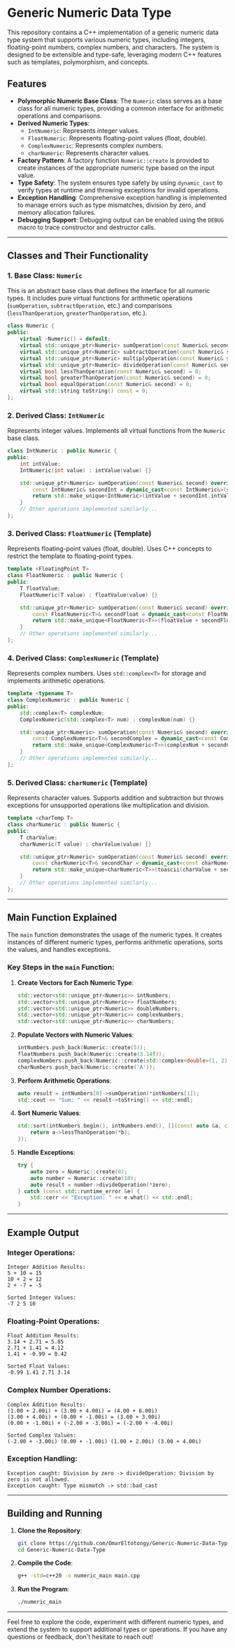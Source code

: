 # Generic Numeric Data Type

This repository contains a C++ implementation of a generic numeric data type system that supports various numeric types, including integers, floating-point numbers, complex numbers, and characters. The system is designed to be extensible and type-safe, leveraging modern C++ features such as templates, polymorphism, and concepts.

## Features

- **Polymorphic Numeric Base Class**: The `Numeric` class serves as a base class for all numeric types, providing a common interface for arithmetic operations and comparisons.
- **Derived Numeric Types**:
  - `IntNumeric`: Represents integer values.
  - `FloatNumeric`: Represents floating-point values (float, double).
  - `ComplexNumeric`: Represents complex numbers.
  - `charNumeric`: Represents character values.
- **Factory Pattern**: A factory function `Numeric::create` is provided to create instances of the appropriate numeric type based on the input value.
- **Type Safety**: The system ensures type safety by using `dynamic_cast` to verify types at runtime and throwing exceptions for invalid operations.
- **Exception Handling**: Comprehensive exception handling is implemented to manage errors such as type mismatches, division by zero, and memory allocation failures.
- **Debugging Support**: Debugging output can be enabled using the `DEBUG` macro to trace constructor and destructor calls.

---

## Classes and Their Functionality

### 1. **Base Class: `Numeric`**
This is an abstract base class that defines the interface for all numeric types. It includes pure virtual functions for arithmetic operations (`sumOperation`, `subtractOperation`, etc.) and comparisons (`lessThanOperation`, `greaterThanOperation`, etc.).

```cpp
class Numeric {
public:
    virtual ~Numeric() = default;
    virtual std::unique_ptr<Numeric> sumOperation(const Numeric& second) = 0;
    virtual std::unique_ptr<Numeric> subtractOperation(const Numeric& second) = 0;
    virtual std::unique_ptr<Numeric> multiplyOperation(const Numeric& second) = 0;
    virtual std::unique_ptr<Numeric> divideOperation(const Numeric& second) = 0;
    virtual bool lessThanOperation(const Numeric& second) = 0;
    virtual bool greaterThanOperation(const Numeric& second) = 0;
    virtual bool equalOperation(const Numeric& second) = 0;
    virtual std::string toString() const = 0;
};
```

### 2. **Derived Class: `IntNumeric`**
Represents integer values. Implements all virtual functions from the `Numeric` base class.

```cpp
class IntNumeric : public Numeric {
public:
    int intValue;
    IntNumeric(int value) : intValue(value) {}

    std::unique_ptr<Numeric> sumOperation(const Numeric& second) override {
        const IntNumeric& secondInt = dynamic_cast<const IntNumeric&>(second);
        return std::make_unique<IntNumeric>(intValue + secondInt.intValue);
    }
    // Other operations implemented similarly...
};
```

### 3. **Derived Class: `FloatNumeric` (Template)**
Represents floating-point values (float, double). Uses C++ concepts to restrict the template to floating-point types.

```cpp
template <FloatingPoint T>
class FloatNumeric : public Numeric {
public:
    T floatValue;
    FloatNumeric(T value) : floatValue(value) {}

    std::unique_ptr<Numeric> sumOperation(const Numeric& second) override {
        const FloatNumeric<T>& secondFloat = dynamic_cast<const FloatNumeric<T>&>(second);
        return std::make_unique<FloatNumeric<T>>(floatValue + secondFloat.floatValue);
    }
    // Other operations implemented similarly...
};
```

### 4. **Derived Class: `ComplexNumeric` (Template)**
Represents complex numbers. Uses `std::complex<T>` for storage and implements arithmetic operations.

```cpp
template <typename T>
class ComplexNumeric : public Numeric {
public:
    std::complex<T> complexNum;
    ComplexNumeric(std::complex<T> num) : complexNum(num) {}

    std::unique_ptr<Numeric> sumOperation(const Numeric& second) override {
        const ComplexNumeric<T>& secondComplex = dynamic_cast<const ComplexNumeric<T>&>(second);
        return std::make_unique<ComplexNumeric<T>>(complexNum + secondComplex.complexNum);
    }
    // Other operations implemented similarly...
};
```

### 5. **Derived Class: `charNumeric` (Template)**
Represents character values. Supports addition and subtraction but throws exceptions for unsupported operations like multiplication and division.

```cpp
template <charTemp T>
class charNumeric : public Numeric {
public:
    T charValue;
    charNumeric(T value) : charValue(value) {}

    std::unique_ptr<Numeric> sumOperation(const Numeric& second) override {
        const charNumeric<T>& secondChar = dynamic_cast<const charNumeric<T>&>(second);
        return std::make_unique<charNumeric<T>>(toascii(charValue + secondChar.charValue));
    }
    // Other operations implemented similarly...
};
```

---

## Main Function Explained

The `main` function demonstrates the usage of the numeric types. It creates instances of different numeric types, performs arithmetic operations, sorts the values, and handles exceptions.

### Key Steps in the `main` Function:

1. **Create Vectors for Each Numeric Type**:
   ```cpp
   std::vector<std::unique_ptr<Numeric>> intNumbers;
   std::vector<std::unique_ptr<Numeric>> floatNumbers;
   std::vector<std::unique_ptr<Numeric>> doubleNumbers;
   std::vector<std::unique_ptr<Numeric>> complexNumbers;
   std::vector<std::unique_ptr<Numeric>> charNumbers;
   ```

2. **Populate Vectors with Numeric Values**:
   ```cpp
   intNumbers.push_back(Numeric::create(5));
   floatNumbers.push_back(Numeric::create(3.14f));
   complexNumbers.push_back(Numeric::create(std::complex<double>(1, 2)));
   charNumbers.push_back(Numeric::create('A'));
   ```

3. **Perform Arithmetic Operations**:
   ```cpp
   auto result = intNumbers[0]->sumOperation(*intNumbers[1]);
   std::cout << "Sum: " << result->toString() << std::endl;
   ```

4. **Sort Numeric Values**:
   ```cpp
   std::sort(intNumbers.begin(), intNumbers.end(), [](const auto &a, const auto &b) {
       return a->lessThanOperation(*b);
   });
   ```

5. **Handle Exceptions**:
   ```cpp
   try {
       auto zero = Numeric::create(0);
       auto number = Numeric::create(10);
       auto result = number->divideOperation(*zero);
   } catch (const std::runtime_error &e) {
       std::cerr << "Exception: " << e.what() << std::endl;
   }
   ```

---

## Example Output

### Integer Operations:
```
Integer Addition Results:
5 + 10 = 15
10 + 2 = 12
2 + -7 = -5

Sorted Integer Values:
-7 2 5 10
```

### Floating-Point Operations:
```
Float Addition Results:
3.14 + 2.71 = 5.85
2.71 + 1.41 = 4.12
1.41 + -0.99 = 0.42

Sorted Float Values:
-0.99 1.41 2.71 3.14
```

### Complex Number Operations:
```
Complex Addition Results:
(1.00 + 2.00i) + (3.00 + 4.00i) = (4.00 + 6.00i)
(3.00 + 4.00i) + (0.00 + -1.00i) = (3.00 + 3.00i)
(0.00 + -1.00i) + (-2.00 + -3.00i) = (-2.00 + -4.00i)

Sorted Complex Values:
(-2.00 + -3.00i) (0.00 + -1.00i) (1.00 + 2.00i) (3.00 + 4.00i)
```

### Exception Handling:
```
Exception caught: Division by zero -> divideOperation: Division by zero is not allowed.
Exception caught: Type mismatch -> std::bad_cast
```

---

## Building and Running

1. **Clone the Repository**:
   ```bash
   git clone https://github.com/OmarEltotongy/Generic-Numeric-Data-Type.git
   cd Generic-Numeric-Data-Type
   ```

2. **Compile the Code**:
   ```bash
   g++ -std=c++20 -o numeric_main main.cpp
   ```

3. **Run the Program**:
   ```bash
   ./numeric_main
   ```

---
Feel free to explore the code, experiment with different numeric types, and extend the system to support additional types or operations. If you have any questions or feedback, don't hesitate to reach out!